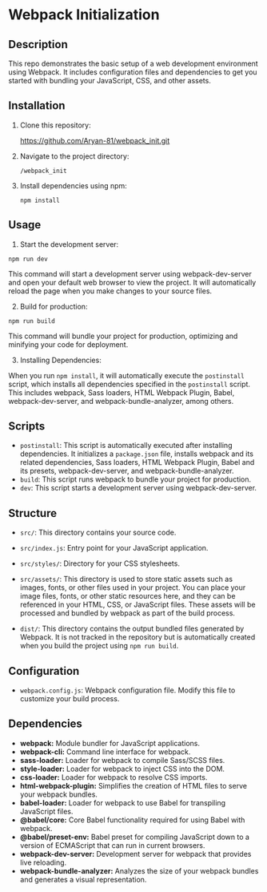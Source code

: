 # Webpack Initialization

## Description
This repo demonstrates the basic setup of a web development environment using Webpack. It includes configuration files and dependencies to get you started with bundling your JavaScript, CSS, and other assets.

## Installation
1. Clone this repository:

    https://github.com/Aryan-81/webpack_init.git

2. Navigate to the project directory:

    `/webpack_init`

3. Install dependencies using npm:

    `npm install`


## Usage

1. Start the development server:
```
npm run dev
```

This command will start a development server using webpack-dev-server and open your default web browser to view the project. It will automatically reload the page when you make changes to your source files.


2. Build for production:
```
npm run build
```
This command will bundle your project for production, optimizing and minifying your code for deployment.

3. Installing Dependencies:

When you run `npm install`, it will automatically execute the `postinstall` script, which installs all dependencies specified in the `postinstall` script. This includes webpack, Sass loaders, HTML Webpack Plugin, Babel, webpack-dev-server, and webpack-bundle-analyzer, among others.

## Scripts
- `postinstall`: This script is automatically executed after installing dependencies. It initializes a `package.json` file, installs webpack and its related dependencies, Sass loaders, HTML Webpack Plugin, Babel and its presets, webpack-dev-server, and webpack-bundle-analyzer.
- `build`: This script runs webpack to bundle your project for production.
- `dev`: This script starts a development server using webpack-dev-server.


## Structure
- `src/`: This directory contains your source code.
- `src/index.js`: Entry point for your JavaScript application.
- `src/styles/`: Directory for your CSS stylesheets.
- `src/assets/`: This directory is used to store static assets such as images, fonts, or other files used in your project. You can place your image files, fonts, or other static resources here, and they can be referenced in your HTML, CSS, or JavaScript files. These assets will be processed and bundled by webpack as part of the build process.

- `dist/`: This directory contains the output bundled files generated by Webpack. It is not tracked in the repository but is automatically created when you build the project using `npm run build`.


## Configuration
- `webpack.config.js`: Webpack configuration file. Modify this file to customize your build process.

## Dependencies

- **webpack:** Module bundler for JavaScript applications.
- **webpack-cli:** Command line interface for webpack.
- **sass-loader:** Loader for webpack to compile Sass/SCSS files.
- **style-loader:** Loader for webpack to inject CSS into the DOM.
- **css-loader:** Loader for webpack to resolve CSS imports.
- **html-webpack-plugin:** Simplifies the creation of HTML files to serve your webpack bundles.
- **babel-loader:** Loader for webpack to use Babel for transpiling JavaScript files.
- **@babel/core:** Core Babel functionality required for using Babel with webpack.
- **@babel/preset-env:** Babel preset for compiling JavaScript down to a version of ECMAScript that can run in current browsers.
- **webpack-dev-server:** Development server for webpack that provides live reloading.
- **webpack-bundle-analyzer:** Analyzes the size of your webpack bundles and generates a visual representation.

